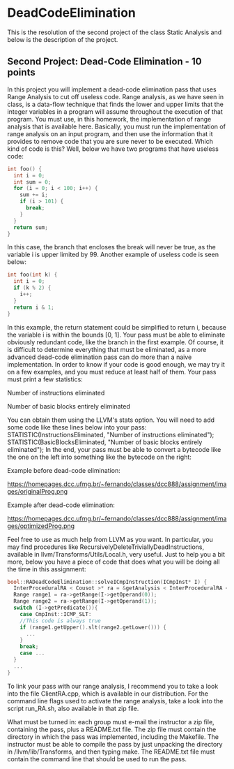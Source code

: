 # DeadCodeElimination

This is the resolution of the second project of the class Static Analysis and below is the description of the project.

## Second Project: Dead-Code Elimination - 10 points

In this project you will implement a dead-code elimination pass that uses Range Analysis to cut off useless code. Range analysis, as we have seen in class, is a data-flow technique that finds the lower and upper limits that the integer variables in a program will assume throughout the execution of that program. You must use, in this homework, the implementation of range analysis that is available here. Basically, you must run the implementation of range analysis on an input program, and then use the information that it provides to remove code that you are sure never to be executed. Which kind of code is this? Well, below we have two programs that have useless code:

```c
int foo() {
  int i = 0;
  int sum = 0;
  for (i = 0; i < 100; i++) {
    sum += i;
    if (i > 101) {
      break;
    }
  }
  return sum;
}
```
In this case, the branch that encloses the break will never be true, as the variable i is upper limited by 99. Another example of useless code is seen below:

```c
int foo(int k) {
  int i = 0;
  if (k % 2) {
    i++;
  }
  return i & 1;
}
```
In this example, the return statement could be simplified to return i, because the variable i is within the bounds [0, 1]. Your pass must be able to eliminate obviously redundant code, like the branch in the first example. Of course, it is difficult to determine everything that must be eliminated, as a more advanced dead-code elimination pass can do more than a naive implementation. In order to know if your code is good enough, we may try it on a few examples, and you must reduce at least half of them. Your pass must print a few statistics:

Number of instructions eliminated

Number of basic blocks entirely eliminated

You can obtain them using the LLVM's stats option. You will need to add some code like these lines below into your pass:
STATISTIC(InstructionsEliminated, "Number of instructions eliminated");
STATISTIC(BasicBlocksEliminated,  "Number of basic blocks entirely eliminated");
In the end, your pass must be able to convert a bytecode like the one on the left into something like the bytecode on the right:
 
Example before dead-code elimination: 

https://homepages.dcc.ufmg.br/~fernando/classes/dcc888/assignment/images/originalProg.png
 	 
 
Example after dead-code elimination:
 
https://homepages.dcc.ufmg.br/~fernando/classes/dcc888/assignment/images/optimizedProg.png
 
 
Feel free to use as much help from LLVM as you want. In particular, you may find procedures like RecursivelyDeleteTriviallyDeadInstructions, available in llvm/Transforms/Utils/Local.h, very useful. Just to help you a bit more, below you have a piece of code that does what you will be doing all the time in this assignment:

```c
bool::RADeadCodeElimination::solveICmpInstruction(ICmpInst* I) {
  InterProceduralRA < Cousot >* ra = &getAnalysis < InterProceduralRA < Cousot > >();
  Range range1 = ra->getRange(I->getOperand(0));
  Range range2 = ra->getRange(I->getOperand(1));
  switch (I->getPredicate()){
    case CmpInst::ICMP_SLT:
    //This code is always true
    if (range1.getUpper().slt(range2.getLower())) {
      ...
    }
    break;
    case ...
  }
  ...
}
```
To link your pass with our range analysis, I recommend you to take a look into the file ClientRA.cpp, which is available in our distribution. For the command line flags used to activate the range analysis, take a look into the script run_RA.sh, also available in that zip file.

What must be turned in: each group must e-mail the instructor a zip file, containing the pass, plus a README.txt file. The zip file must contain the directory in which the pass was implemented, including the Makefile. The instructor must be able to compile the pass by just unpacking the directory in /llvm/lib/Transforms, and then typing make. The README.txt file must contain the command line that should be used to run the pass.
